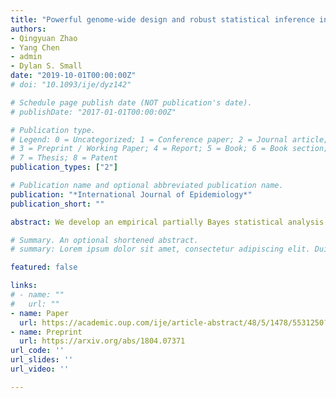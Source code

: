 ```yaml
---
title: "Powerful genome-wide design and robust statistical inference in two-sample summary-data Mendelian randomization"
authors:
- Qingyuan Zhao
- Yang Chen
- admin
- Dylan S. Small 
date: "2019-10-01T00:00:00Z"
# doi: "10.1093/ije/dyz142"

# Schedule page publish date (NOT publication's date).
# publishDate: "2017-01-01T00:00:00Z"

# Publication type.
# Legend: 0 = Uncategorized; 1 = Conference paper; 2 = Journal article;
# 3 = Preprint / Working Paper; 4 = Report; 5 = Book; 6 = Book section;
# 7 = Thesis; 8 = Patent
publication_types: ["2"]

# Publication name and optional abbreviated publication name.
publication: "*International Journal of Epidemiology*"
publication_short: ""

abstract: We develop an empirical partially Bayes statistical analysis approach where instruments are weighted according to their strength; thus weak instruments bring less variation to the estimator. The estimator is highly efficient with many weak genetic instruments and is robust to balanced and/or sparse pleiotropy. We apply our method to estimate the causal effect of body mass index (BMI) and major blood lipids on cardiovascular disease outcomes, and obtain substantially shorter confidence intervals (CIs). In particular, the estimated causal odds ratio of BMI on ischaemic stroke is $1.19$ ($0.95$ CI $1.07 - 1.32$,  P-value $<0.001$); the estimated causal odds ratio of high-density lipoprotein cholesterol (HDL-C) on coronary artery disease (CAD) is $0.78$ ($0.95$ CI $0.73-0.84$, P-value $<0.001$). However, the estimated effect of HDL-C attenuates and become statistically non-significant when we only use strong instruments.

# Summary. An optional shortened abstract.
# summary: Lorem ipsum dolor sit amet, consectetur adipiscing elit. Duis posuere tellus ac convallis placerat. Proin tincidunt magna sed ex sollicitudin condimentum.

featured: false

links:
# - name: ""
#   url: ""
- name: Paper
  url: https://academic.oup.com/ije/article-abstract/48/5/1478/5531250?redirectedFrom=fulltext
- name: Preprint
  url: https://arxiv.org/abs/1804.07371
url_code: ''
url_slides: ''
url_video: ''

---
```





